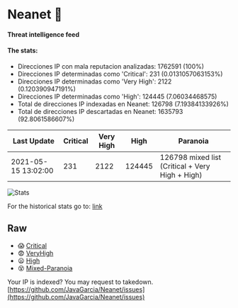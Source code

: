 # Neanet :hocho:
#### Threat intelligence feed
#### The stats:

- Direcciones IP con mala reputacion analizadas: 1762591 (100%)
- Direcciones IP determinadas como 'Critical':  231 (0.0131057063153%)
- Direcciones IP determinadas como 'Very High':  2122 (0.120390947191%)
- Direcciones IP determinadas como 'High':  124445 (7.06034468575)
- Total de direcciones IP indexadas en Neanet:  126798 (7.19384133926%)
- Total de direcciones IP descartadas en Neanet:  1635793 (92.8061586607%)

| Last Update | Critical | Very High | High | Paranoia |
| --- | --- | --- | --- | --- |
| 2021-05-15 13:02:00 | 231 | 2122 | 124445 | 126798 mixed list (Critical + Very High + High)|

![Stats](https://docs.google.com/spreadsheets/d/e/2PACX-1vSnaNMIXVabIpDJjufMlzH7poXnshF3mgd8Is1g9ytUEzVsP5my4Trn8f-xkoLLQ38xpL3HtmUexLo6/pubchart?oid=501124687&format=image)

For the historical stats go to: [link](/stats.csv)
## Raw
- :scream: [Critical](https://raw.githubusercontent.com/JavaGarcia/Neanet/master/blacklists/neanet_critical.txt)
- :fearful: [VeryHigh](https://raw.githubusercontent.com/JavaGarcia/Neanet/master/blacklists/neanet_veryHigh.txtt)
- :frowning: [High](https://raw.githubusercontent.com/JavaGarcia/Neanet/master/blacklists/neanet_high.txt)
- :dizzy_face: [Mixed-Paranoia](https://raw.githubusercontent.com/JavaGarcia/Neanet/master/blacklists/neanet_all.txt)


Your IP is indexed? You may request to takedown. [https://github.com/JavaGarcia/Neanet/issues](https://github.com/JavaGarcia/Neanet/issues)














































































































































































































































































































































































































































































































































































































































































































































































































































































































































































































































































































































































































































































































































































































































































































































































































































































































































































































































































































































































































































































































































































































































































































































































































































































































































































































































































































































































































































































































































































































































































































































































































































































































































































































































































































































































































































































































































































































































































































































































































































































































































































































































































































































































































































































































































































































































































































































































































































































































































































































































































































































































































































































































































































































































































































































































































































































































































































































































































































































































































































































































































































































































































































































































































































































































































































